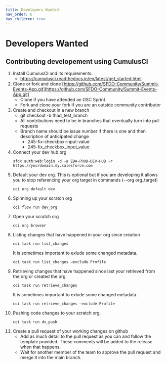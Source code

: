 ```yaml
---
title: Developers Wanted
nav_order: 6
has_children: true
---
```


# Developers Wanted

## Contributing developement using CumulusCI

1. Install CumulusCI and its requirements.
    * https://cumulusci.readthedocs.io/en/latest/get_started.html
2. Clone or fork and clone [https://github.com/SFDO-Community/Summit-Events-App.git](https://github.com/SFDO-Community/Summit-Events-App.git)
    * Clone if you have attended an OSC Sprint
    * Fork and clone your fork if you are an outside community contributor
3. Create and checkout in a new branch
    * git checkout -b thad_test_branch
    * All contributions need to be in branches that eventually turn into pull requests
    * Branch name should be issue number if there is one and then description of anticipated change
        * 245-fix-checkbox-input-value
        * 245-fix_checkbox_input_value
4. Connect your dev hub org
    ```
    sfdx auth:web:login -d -a EDA-PROD-DEV-HUB -r https://yourdomain.my.salesforce.com
    ```
5. Default your dev org. This is optional but if you are developing it allows you to stop referencing your org target in commands (--org org_target)
    ```
    cci org default dev
    ```
6. Spinning up your scratch org
    ```
    cci flow run dev_org
    ```
7. Open your scratch org
    ```
    cci org browser 
    ```
8. Listing changes that have happened in your org since creation
    ```
    cci task run list_changes
    ```
    It is sometimes important to exlude some changed metadata.
    ```
    cci task run list_changes –exclude Profile
    ```
9. Retrieving changes that have happened since last your retrieved from the org or created the org.
    ```
    cci task run retrieve_changes
    ```
    It is sometimes important to exlude some changed metadata.
    ```
    cci task run retrieve_changes –exclude Profile
    ```
10. Pushing code changes to your scratch org.
    ```
    cci task run dx_push
    ```
11. Create a pull request of your working changes on github
    * Add as much detail to the pull request as you can and follow the template provided. These comments will be added to the release when that happens.
    * Wait for another member of the team to approve the pull request and merge it into the main branch.
